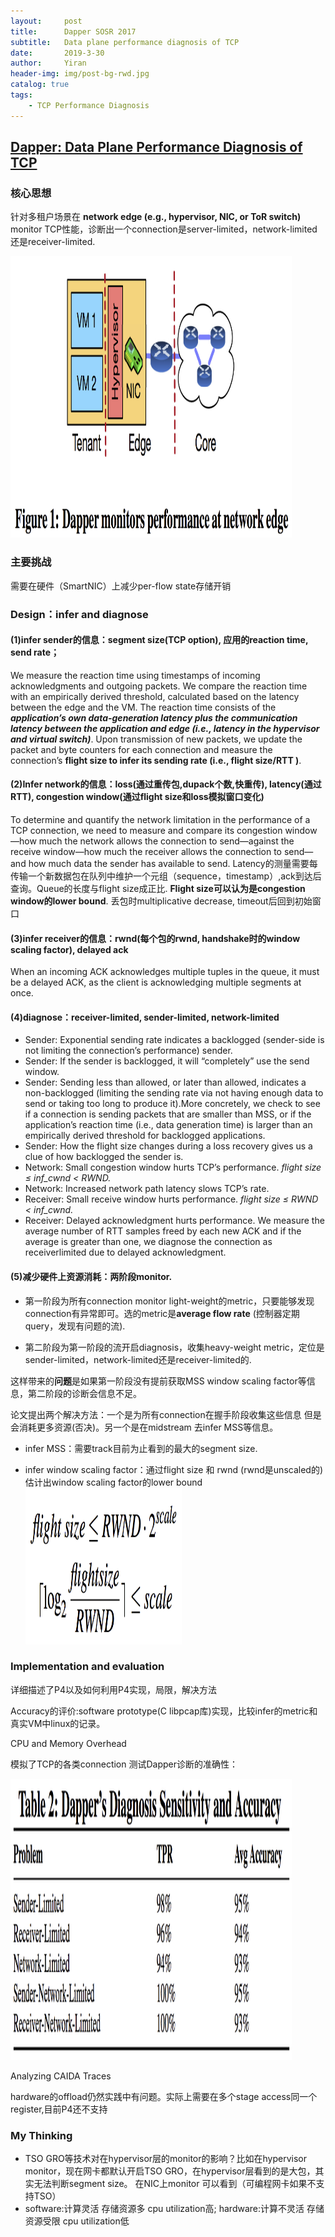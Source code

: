 ```yaml
---
layout:     post
title:      Dapper SOSR 2017
subtitle:   Data plane performance diagnosis of TCP
date:       2019-3-30
author:     Yiran
header-img: img/post-bg-rwd.jpg
catalog: true
tags:
    - TCP Performance Diagnosis
---
```


## [Dapper: Data Plane Performance Diagnosis of TCP](http://cs.brown.edu/~tab/papers/DapperSoSR17.pdf)

### 核心思想

针对多租户场景在 **network edge (e.g., hypervisor, NIC, or ToR switch)** monitor TCP性能，诊断出一个connection是server-limited，network-limited还是receiver-limited.

 <img width="450" height="450" src="/img/post-dapper-1.png"/>


### 主要挑战

需要在硬件（SmartNIC）上减少per-flow state存储开销

### Design：infer and diagnose

#### (1)**infer sender的信息**：segment size(TCP option), 应用的reaction time, send rate；

   We measure the reaction time using timestamps of incoming acknowledgments and outgoing packets. We compare the reaction time with an empirically derived threshold, calculated based on the latency between the edge and the VM.  The reaction time consists of the ***application’s own data-generation latency plus the communication latency between the application and edge (i.e., latency in the hypervisor and virtual switch)***. Upon transmission of new packets, we update the packet and byte counters for each connection and measure the connection’s **flight size to infer its sending rate (i.e., flight size/RTT )**.

#### (2)**Infer network的信息**：loss(通过重传包,dupack个数,快重传), latency(通过RTT), congestion window(通过flight size和loss模拟窗口变化)

   To determine and quantify the network limitation in the performance of a TCP connection, we need to measure and compare its congestion window—how much the network allows the connection to send—against the receive window—how much the receiver allows the connection to send—and how much data the sender has available to send. Latency的测量需要每传输一个新数据包在队列中维护一个元组（sequence，timestamp）,ack到达后查询。Queue的长度与flight size成正比. **Flight size可以认为是congestion window的lower bound**. 丢包时multiplicative decrease, timeout后回到初始窗口

#### (3)**infer receiver的信息**：rwnd(每个包的rwnd, handshake时的window scaling factor), delayed ack

   When an incoming ACK acknowledges multiple tuples in the queue, it must be a delayed ACK, as the client is acknowledging multiple segments at once.

#### (4)**diagnose**：receiver-limited, sender-limited, network-limited

   - Sender: Exponential sending rate indicates a backlogged (sender-side is not limiting the connection’s performance) sender.
   - Sender: If the sender is backlogged, it will “completely” use the send window.
   - Sender: Sending less than allowed, or later than allowed, indicates a non-backlogged (limiting the sending rate via not having enough data to send or taking too long to produce it).More concretely, we check to see if a connection is sending packets that are smaller than MSS, or if the application’s reaction time (i.e., data generation time) is larger than an empirically derived threshold for backlogged applications.
   - Sender: How the flight size changes during a loss recovery gives us a clue of how backlogged the sender is.
   - Network: Small congestion window hurts TCP’s performance. *flight size ≤ inf_cwnd < RWND.*
   - Network: Increased network path latency slows TCP’s rate.
   - Receiver: Small receive window hurts performance. *flight size ≤ RWND < inf_cwnd.*
   - Receiver: Delayed acknowledgment hurts performance. We measure the average number of RTT samples freed by each new ACK and if the average is greater than one, we diagnose the connection as receiverlimited due to delayed acknowledgment.

#### (5)**减少硬件上资源消耗：两阶段monitor.**

   - 第一阶段为所有connection monitor light-weight的metric，只要能够发现connection有异常即可。选的metric是**average flow rate** (控制器定期query，发现有问题的流).

   - 第二阶段为第一阶段的流开启diagnosis，收集heavy-weight metric，定位是sender-limited，network-limited还是receiver-limited的.

   这样带来的**问题**是如果第一阶段没有提前获取MSS window scaling factor等信息，第二阶段的诊断会信息不足。

   论文提出两个解决方法：一个是为所有connection在握手阶段收集这些信息 但是会消耗更多资源(否决)。另一个是在midstream 去infer MSS等信息。

   - infer MSS：需要track目前为止看到的最大的segment size.

   - infer window scaling factor：通过flight size 和 rwnd (rwnd是unscaled的)估计出window scaling factor的lower bound
    <img width="250" height="250" src="/img/post-dapper-2.png"/>



### Implementation and evaluation

详细描述了P4以及如何利用P4实现，局限，解决方法

Accuracy的评价:software prototype(C libpcap库)实现，比较infer的metric和真实VM中linux的记录。

CPU and Memory Overhead

模拟了TCP的各类connection 测试Dapper诊断的准确性：

<img width="450" height="450" src="/img/post-dapper-3.png"/>

Analyzing CAIDA Traces

hardware的offload仍然实践中有问题。实际上需要在多个stage access同一个register,目前P4还不支持


### My Thinking

- TSO GRO等技术对在hypervisor层的monitor的影响？比如在hypervisor monitor，现在网卡都默认开启TSO GRO，在hypervisor层看到的是大包，其实无法判断segment size。 在NIC上monitor 可以看到（可编程网卡如果不支持TSO）
- software:计算灵活 存储资源多 cpu utilization高; hardware:计算不灵活 存储资源受限 cpu utilization低

